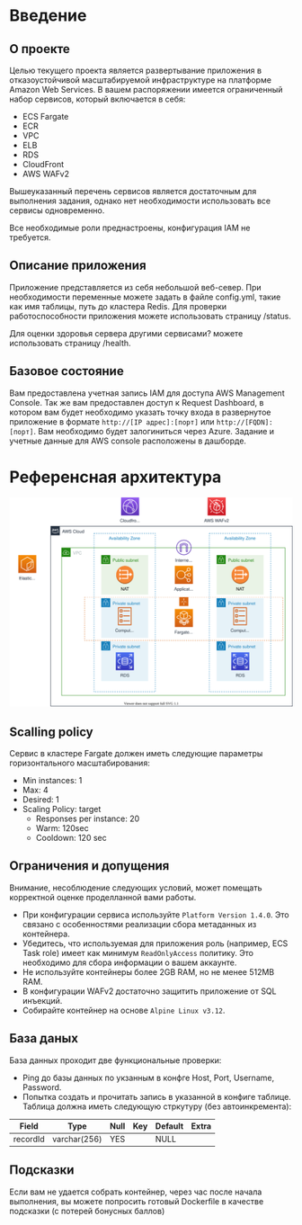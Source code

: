 # Введение
## О проекте
Целью текущего проекта является развертывание приложения в отказоустойчивой масштабируемой инфраструктуре на платформе Amazon Web Services. В вашем распоряжении имеется ограниченный набор сервисов, который включается в себя: 

* ECS Fargate
* ECR
* VPC
* ELB 
* RDS
* CloudFront
* AWS WAFv2

Вышеуказанный перечень сервисов является достаточным для выполнения задания, однако нет необходимости использовать все сервисы одновременно. 

Все необходимые роли преднастроены, конфигурация IAM не требуется. 
## Описание приложения

Приложение представляется из себя небольшой веб-север. При необходимости переменные можете задать в файле config.yml, такие как имя таблицы, путь до кластера Redis. Для проверки работоспособности приложения можете использовать страницу /status.

Для оценки здоровья сервера другими сервисами? можете использовать страницу /health.
## Базовое состояние 

Вам предоставлена учетная запись IAM для доступа AWS Management Console. Так же вам предоставлен доступ к Request Dashboard, в котором вам будет необходимо указать точку входа в развернутое приложение в формате `http://[IP адрес]:[порт]` или `http://[FQDN]:[порт]`. Вам необходимо будет залогиниться через Azure. Задание и учетные данные для AWS console расположены в дашборде.  

# Референсная архитектура
![Diagram](./aws-web-53-v2.svg)

## Scalling policy
Сервис в кластере Fargate должен иметь следующие параметры горизонтального масштабирования: 

* Min instances: 1 
* Max: 4 
* Desired: 1 
* Scaling Policy: target  
  * Responses per instance: 20 
  * Warm: 120sec 
  * Cooldown: 120 sec 
 
## Ограничения и допущения
Внимание, несоблюдение следующих условий, может помещать корректной оценке проделланной вами работы.
* При конфигурации сервиса используйте `Platform Version 1.4.0`. Это связано с особенностями реализации сбора метаданных из контейнера.
* Убедитесь, что используемая для приложения роль (например, ECS Task role) имеет как минимум `ReadOnlyAccess` политику. Это необходимо для сбора информации о вашем аккаунте. 
* Не используйте контейнеры более 2GB RAM, но не менее 512MB RAM.
* В конфигурации WAFv2  достаточно защитить приложение от SQL инъекций.
* Собирайте контейнер на основе `Alpine Linux v3.12`.

## База даных
База данных проходит две функциональные проверки:
  * Ping до базы данных по укзанным в конфге Host, Port, Username, Password.
  * Попытка создать и прочитать запись в указанной в конфиге таблице.
  Таблица должна иметь следующую стркутуру (без автоинкремента):
  

  | Field    | Type         | Null | Key | Default | Extra |
  |----------|--------------|------|-----|---------|-------|
  | recordId | varchar(256) | YES  |     | NULL    |       |

## Подсказки
Если вам не удается собрать контейнер, через час после начала выполнения, вы можете попросить готовый Dockerfile в качестве подсказки (с потерей бонусных баллов)

